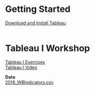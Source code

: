 # Getting Started
[Download and Install Tableau](download.md)  <br><br>


# Tableau I Workshop
[Tableau I Exercises](TableauI_Exercises.pdf)<br>
[Tableau I Video]()

**Data**<br>
[2018_WBIndicators.csv](2018_WBIndicators.csv)  <br><br>


<!---# Tableau II Workshop</span>
[Tableau II Exercises](TableauII_Exercises.pdf)-->

<!---**Data**<br></span>
[IPEDS_data.csv](IPEDS_data.csv)<br>
[uni_websites.csv](uni_websites.csv)-->
